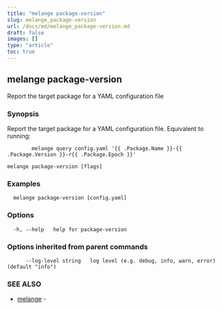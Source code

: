 ```yaml
---
title: "melange package-version"
slug: melange_package-version
url: /docs/md/melange_package-version.md
draft: false
images: []
type: "article"
toc: true
---
```

## melange package-version

Report the target package for a YAML configuration file

### Synopsis

Report the target package for a YAML configuration file.
		Equivalent to running:
		
			melange query config.yaml '{{ .Package.Name }}-{{ .Package.Version }}-r{{ .Package.Epoch }}'
		

```
melange package-version [flags]
```

### Examples

```
  melange package-version [config.yaml]
```

### Options

```
  -h, --help   help for package-version
```

### Options inherited from parent commands

```
      --log-level string   log level (e.g. debug, info, warn, error) (default "info")
```

### SEE ALSO

* [melange](/docs/md/melange.md)	 - 

